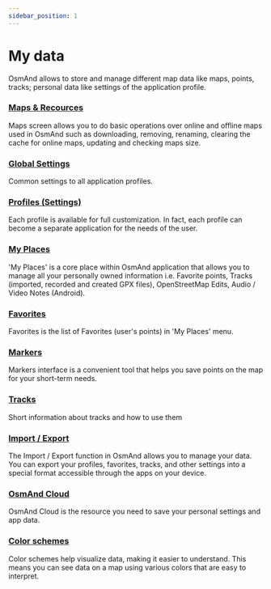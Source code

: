 ```yaml
---
sidebar_position: 1
---
```


# My data

OsmAnd allows to store and manage different map data like maps, points, tracks; personal data like settings of the application profile.

### [Maps & Recources](./maps.md)

Maps screen allows you to do basic operations over online and offline maps used in OsmAnd such as downloading, removing, renaming, clearing the cache for online maps, updating and checking maps size.

### [Global Settings](./global-settings.md)

Common settings to all application profiles.

### [Profiles (Settings)](./profiles.md)

Each profile is available for full customization. In fact, each profile can become a separate application for the needs of the user.

### [My Places](./myplaces.md)

'My Places' is a core place within OsmAnd application that allows you to manage all your personally owned information i.e. Favorite points, Tracks (imported, recorded and created GPX files), OpenStreetMap Edits, Audio / Video Notes (Android).

### [Favorites](./favorites.md)

Favorites is the list of Favorites (user's points) in 'My Places' menu.

### [Markers](./markers.md)

Markers interface is a convenient tool that helps you save points on the map for your short-term needs.

### [Tracks](./tracks/create-edit.md)

Short information about tracks and how to use them

### [Import / Export](./import-export.md)

The Import / Export function in OsmAnd allows you to manage your data. You can export your profiles, favorites, tracks, and other settings into a special format accessible through the apps on your device. 

### [OsmAnd Cloud](./osmand-cloud.md)

OsmAnd Cloud is the resource you need to save your personal settings and app data.

### [Color schemes](./color-schemes.md)

Color schemes help visualize data, making it easier to understand. This means you can see data on a map using various colors that are easy to interpret.